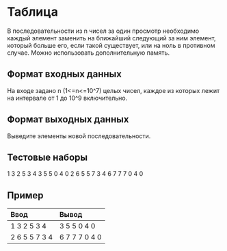 # Таблица

В последовательности из n чисел за один просмотр необходимо каждый элемент заменить на ближайший следующий за ним элемент, который больше его, если такой существует, или на ноль в противном случае. Можно использовать дополнительную память.

## Формат входных данных

На входе задано n  (1<=n<=10^7) целых чисел, каждое из которых лежит на интервале от 1 до 10^9 включительно.

## Формат выходных данных

Выведите элементы новой последовательности.

## Тестовые наборы

1 3 2 5 3 4
3 5 5 0 4 0
2 6 5 5 7 3 4
6 7 7 7 0 4 0 

## Пример

| Ввод                    | Вывод                           |
| :---------------------- | :------------------------------ |
| 1 3 2 5 3 4             | 3 5 5 0 4 0                     |
| 2 6 5 5 7 3 4           | 6 7 7 7 0 4 0                   |
